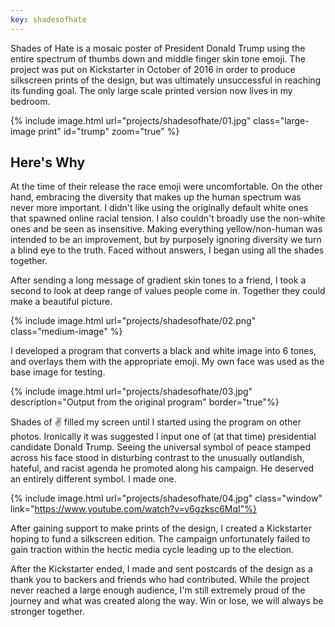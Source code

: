 ```yaml
---
key: shadesofhate
---
```


Shades of Hate is a mosaic poster of President Donald Trump using the entire spectrum of thumbs down and middle finger skin tone emoji. The project was put on Kickstarter in October of 2016 in order to produce silkscreen prints of the design, but was ultimately unsuccessful in reaching its funding goal. The only large scale printed version now lives in my bedroom.

{% include image.html url="projects/shadesofhate/01.jpg" class="large-image print" id="trump" zoom="true" %}


## Here's Why

At the time of their release the race emoji were uncomfortable. On the other hand, embracing the diversity that makes up the human spectrum was never more important. I didn't like using the originally default white ones that spawned online racial tension. I also couldn't broadly use the non-white ones and be seen as insensitive. Making everything yellow/non-human was intended to be an improvement, but by purposely ignoring diversity we turn a blind eye to the truth. Faced without answers, I began using all the shades together.

After sending a long message of gradient skin tones to a friend, I took a second to look at deep range of values people come in. Together they could make a beautiful picture.

{% include image.html url="projects/shadesofhate/02.png" class="medium-image" %}

I developed a program that converts a black and white image into 6 tones, and overlays them with the appropriate emoji. My own face was used as the base image for testing.

{% include image.html url="projects/shadesofhate/03.jpg" description="Output from the original program" border="true"%}

Shades of ✌️ filled my screen until I started using the program on other photos. Ironically it was suggested I input one of (at that time) presidential candidate Donald Trump. Seeing the universal symbol of peace stamped across his face stood in disturbing contrast to the unusually outlandish, hateful, and racist agenda he promoted along his campaign. He deserved an entirely different symbol. I made one.

{% include image.html url="projects/shadesofhate/04.jpg" class="window" link="https://www.youtube.com/watch?v=v6gzksc6MqI"%}

After gaining support to make prints of the design, I created a Kickstarter hoping to fund a silkscreen edition. The campaign unfortunately failed to gain traction within the hectic media cycle leading up to the election.

After the Kickstarter ended, I made and sent postcards of the design as a thank you to backers and friends who had contributed. While the project never reached a large enough audience, I'm still extremely proud of the journey and what was created along the way. Win or lose, we will always be stronger together.
